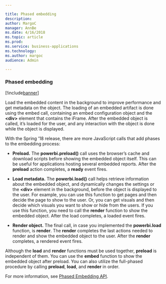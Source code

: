 ```yaml
---

title: Phased embedding
description: 
author: MargoC
manager: AnnBe
ms.date: 4/16/2018
ms.topic: article
ms.prod: 
ms.service: business-applications
ms.technology: 
ms.author: margoc
audience: Admin

---
```

### Phased embedding

[!include[banner](../../includes/banner.md)]




Load the embedded content in the background to improve performance and get
metadata on the object. The loading of an embedded artifact is done using the
embed call, containing an embed configuration object and the **\<div\>** element
that contains the iFrame. After the embedded object is called, it’s loaded for
the user, and any interaction with the object is done while the object is
displayed.

With the Spring ’18 release, there are more JavaScript calls that add phases to
the embedding process:

-   **Preload.** The **powerbi.preload()** call uses the browser’s cache and
    download scripts before showing the embedded object itself. This can be
    useful for applications hosting several embedded reports. After the
    **preload** action completes, a **ready** event fires.

-   **Load metadata.** The **powerbi.load()** call helps retrieve information
    about the embedded object, and dynamically changes the settings or the
    **\<div\>** element in the background, before the object is displayed to the
    user. For example, you can use this function to get pages and then decide
    the page to show to the user. Or, you can get visuals and then decide which
    visuals you want to show or hide from the users. If you use this function,
    you need to call the **render** function to show the embedded object. After
    the load completes, a loaded event fires.

-   **Render object.** The final call, in case you implemented the
    **powerbi.load** function, is **render**. The **render** completes the last
    actions needed to render and show the embedded object to the user. After the
    **render** completes, a rendered event fires.

Although the **load** and **render** functions must be used together,
**preload** is independent of them. You can use the **embed** function to show
the embedded object after preload. You can also utilize the full-phased
procedure by calling **preload**, **load**, and **render** in order.

For more information, see [Phased Embedding
API](https://github.com/Microsoft/PowerBI-JavaScript/wiki/Phased-Embedding-API).
